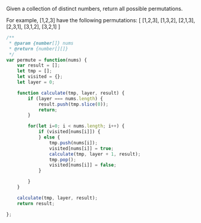 Given a collection of distinct numbers, return all possible permutations.

For example,
[1,2,3] have the following permutations:
[
  [1,2,3],
  [1,3,2],
  [2,1,3],
  [2,3,1],
  [3,1,2],
  [3,2,1]
]

```js
/**
 * @param {number[]} nums
 * @return {number[][]}
 */
var permute = function(nums) {
    var result = [];
    let tmp = [];
    let visited = {};
    let layer = 0;

    function calculate(tmp, layer, result) {
        if (layer === nums.length) {
            result.push(tmp.slice(0));
            return;
        }

        for(let i=0; i < nums.length; i++) {
            if (visited[nums[i]]) {
            } else {
                tmp.push(nums[i]);
                visited[nums[i]] = true;
                calculate(tmp, layer + 1, result);
                tmp.pop();
                visited[nums[i]] = false;
            }

        }
    }

    calculate(tmp, layer, result);
    return result;

};
```
